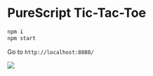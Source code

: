 # PureScript Tic-Tac-Toe

```bash
npm i
npm start
```

Go to `http://localhost:8080/`

![](https://media.giphy.com/media/W6X5q1VpmGyjK/giphy.gif)
